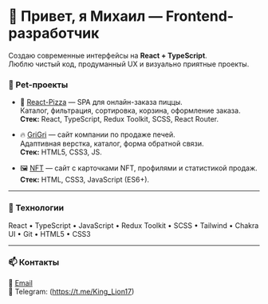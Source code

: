 # 👋 Привет, я Михаил — Frontend-разработчик

Создаю современные интерфейсы на **React + TypeScript**.  
Люблю чистый код, продуманный UX и визуально приятные проекты.

### 🚀 Pet-проекты

- 🍕 [React-Pizza](https://github.com/AugustCoonCat/React-Pizza) — SPA для онлайн-заказа пиццы.  
  Каталог, фильтрация, сортировка, корзина, оформление заказа.  
  **Стек:** React, TypeScript, Redux Toolkit, SCSS, React Router.

- 🔥 [GriGri](https://github.com/AugustCoonCat/GriGri) — сайт компании по продаже печей.  
  Адаптивная верстка, каталог, форма обратной связи.  
  **Стек:** HTML5, CSS3, JS.

- 🖼 [NFT](https://github.com/AugustCoonCat/NFT) — сайт с карточками NFT, профилями и статистикой продаж.  
  **Стек:** HTML, CSS3, JavaScript (ES6+).

---

### 🧩 Технологии

React • TypeScript • JavaScript • Redux Toolkit • SCSS • Tailwind • Chakra UI • Git • HTML5 • CSS3

---

### 📫 Контакты
📧 [Email](mailto:misha.yakovlev1755@gmail.com)  
💬 Telegram: (https://t.me/King_Lion17)
